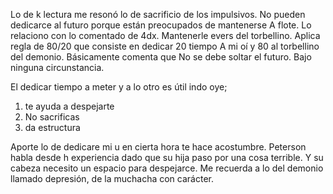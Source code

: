Lo de k lectura me resonó lo de sacrificio de los impulsivos. No pueden dedicarce al futuro porque están preocupados de mantenerse A flote. Lo relaciono con lo comentado de 4dx. Mantenerle evers del torbellino. Aplica regla de 80/20 que consiste en dedicar 20 tiempo A mi oí y 80 al torbellino del demonio. Básicamente comenta que No se debe soltar el futuro. Bajo ninguna circunstancia. 

El dedicar tiempo a meter y a lo otro es útil indo oye;

1) te ayuda a despejarte
2) No sacrificas
3) da estructura


Aporte lo de dedicare mi u en cierta hora te hace acostumbre. Peterson habla desde h experiencia dado que su hija paso por una cosa terrible. Y su cabeza necesito un espacio para despejarce. 
Me recuerda a lo del demonio llamado depresión, de la muchacha con carácter.


